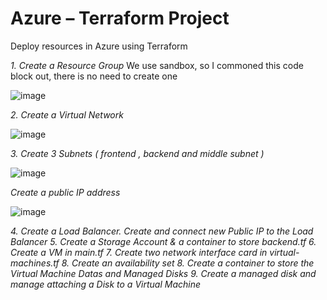 # Azure – Terraform Project
Deploy resources in Azure using Terraform

*1. Create a Resource Group*
We use sandbox, so I commoned this code block out, there is no need to create one

![image](https://user-images.githubusercontent.com/90932638/235210349-3ae264af-763e-4de5-a857-f7c64b7a675f.png)

*2. Create a Virtual Network*


![image](https://user-images.githubusercontent.com/90932638/235210680-91c742c5-7987-4692-80a1-73c346306ea5.png)

*3. Create 3 Subnets ( frontend , backend and middle subnet )*


![image](https://user-images.githubusercontent.com/90932638/235210776-222e53a1-e648-448e-8cea-faf3f2d5effe.png)


*Create a public IP address*


![image](https://user-images.githubusercontent.com/90932638/235210932-b7443646-4e86-4b8c-bf03-4061f50e337e.png)


*4. Create a Load Balancer. Create and connect new Public IP to the Load Balancer*
*5. Create a Storage Account & a container to store backend.tf*
*6. Create a VM in main.tf*
*7. Create two network interface card in virtual-machines.tf*
*8. Create an availability set*
*8. Create a container to store the Virtual Machine Datas and Managed Disks*
*9. Create a managed disk and manage attaching a Disk to a Virtual Machine*
